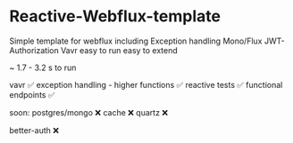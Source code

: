 # Reactive-Webflux-template
Simple template for webflux including Exception handling Mono/Flux JWT-Authorization Vavr easy to run easy to extend

~ 1.7 - 3.2 s to run

vavr :white_check_mark:
exception handling - higher functions :white_check_mark:
reactive tests :white_check_mark:
functional endpoints :white_check_mark:

soon:
postgres/mongo :x:
cache :x:
quartz :x:

better-auth :x:
